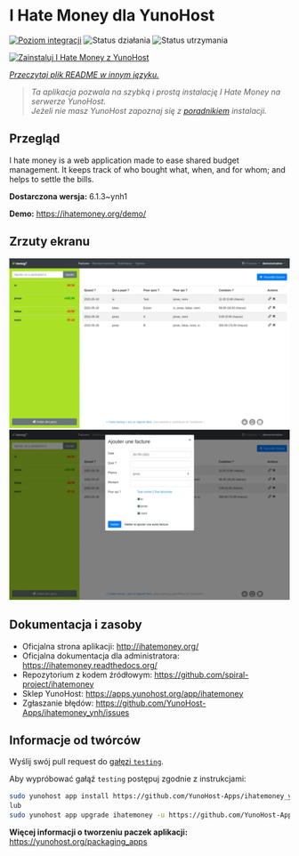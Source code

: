 <!--
To README zostało automatycznie wygenerowane przez <https://github.com/YunoHost/apps/tree/master/tools/readme_generator>
Nie powinno być ono edytowane ręcznie.
-->

# I Hate Money dla YunoHost

[![Poziom integracji](https://apps.yunohost.org/badge/integration/ihatemoney)](https://ci-apps.yunohost.org/ci/apps/ihatemoney/)
![Status działania](https://apps.yunohost.org/badge/state/ihatemoney)
![Status utrzymania](https://apps.yunohost.org/badge/maintained/ihatemoney)

[![Zainstaluj I Hate Money z YunoHost](https://install-app.yunohost.org/install-with-yunohost.svg)](https://install-app.yunohost.org/?app=ihatemoney)

*[Przeczytaj plik README w innym języku.](./ALL_README.md)*

> *Ta aplikacja pozwala na szybką i prostą instalację I Hate Money na serwerze YunoHost.*  
> *Jeżeli nie masz YunoHost zapoznaj się z [poradnikiem](https://yunohost.org/install) instalacji.*

## Przegląd

I hate money is a web application made to ease shared budget management. It keeps track of who bought what, when, and for whom; and helps to settle the bills.


**Dostarczona wersja:** 6.1.3~ynh1

**Demo:** <https://ihatemoney.org/demo/>

## Zrzuty ekranu

![Zrzut ekranu z I Hate Money](./doc/screenshots/screenshot_1_global.webp)
![Zrzut ekranu z I Hate Money](./doc/screenshots/screenshot_2_new_operation.webp)

## Dokumentacja i zasoby

- Oficjalna strona aplikacji: <http://ihatemoney.org/>
- Oficjalna dokumentacja dla administratora: <https://ihatemoney.readthedocs.org/>
- Repozytorium z kodem źródłowym: <https://github.com/spiral-project/ihatemoney>
- Sklep YunoHost: <https://apps.yunohost.org/app/ihatemoney>
- Zgłaszanie błędów: <https://github.com/YunoHost-Apps/ihatemoney_ynh/issues>

## Informacje od twórców

Wyślij swój pull request do [gałęzi `testing`](https://github.com/YunoHost-Apps/ihatemoney_ynh/tree/testing).

Aby wypróbować gałąź `testing` postępuj zgodnie z instrukcjami:

```bash
sudo yunohost app install https://github.com/YunoHost-Apps/ihatemoney_ynh/tree/testing --debug
lub
sudo yunohost app upgrade ihatemoney -u https://github.com/YunoHost-Apps/ihatemoney_ynh/tree/testing --debug
```

**Więcej informacji o tworzeniu paczek aplikacji:** <https://yunohost.org/packaging_apps>
